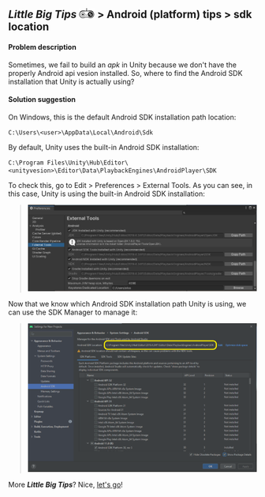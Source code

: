 ## _**Little Big Tips**_ ![Joystick](https://raw.githubusercontent.com/alissin/alissin.github.io/master/images/joystick.png) > Android (platform) tips > sdk location

#### Problem description
Sometimes, we fail to build an _apk_ in Unity because we don't have the properly Android api vesion installed. So, where to find the Android SDK installation that Unity is actually using?

#### Solution suggestion
On Windows, this is the default Android SDK installation path location:

```
C:\Users\<user>\AppData\Local\Android\Sdk
``` 

By default, Unity uses the built-in Android SDK installation:

```
C:\Program Files\Unity\Hub\Editor\<unityvesion>\Editor\Data\PlaybackEngines\AndroidPlayer\SDK
```

To check this, go to Edit > Preferences > External Tools. As you can see, in this case, Unity is using the built-in Android SDK installation:

> ![external tools](./external-tools.png)

Now that we know which Android SDK installation path Unity is using, we can use the SDK Manager to manage it:

> ![sdk manager](./sdk-manager.png)

More _**Little Big Tips**_? Nice, [let's go](https://github.com/alissin/little-big-tips)!